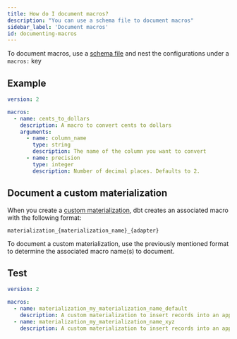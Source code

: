 ```yaml
---
title: How do I document macros?
description: "You can use a schema file to document macros"
sidebar_label: 'Document macros'
id: documenting-macros
---
```


To document macros, use a [schema file](/reference/macro-properties) and nest the configurations under a `macros:` key

## Example

<File name='macros/schema.yml'>

```yml
version: 2

macros:
  - name: cents_to_dollars
    description: A macro to convert cents to dollars
    arguments:
      - name: column_name
        type: string
        description: The name of the column you want to convert
      - name: precision
        type: integer
        description: Number of decimal places. Defaults to 2.
```

</File>

## Document a custom materialization

When you create a [custom materialization](/guides/create-new-materializations), dbt creates an associated macro with the following format:
```
materialization_{materialization_name}_{adapter}
```

To document a custom materialization, use the previously mentioned format to determine the associated macro name(s) to document.

<File name='macros/properties.yml'>

## Test

```yaml
version: 2

macros:
  - name: materialization_my_materialization_name_default
    description: A custom materialization to insert records into an append-only table and track when they were added.
  - name: materialization_my_materialization_name_xyz
    description: A custom materialization to insert records into an append-only table and track when they were added.
```

</File>
